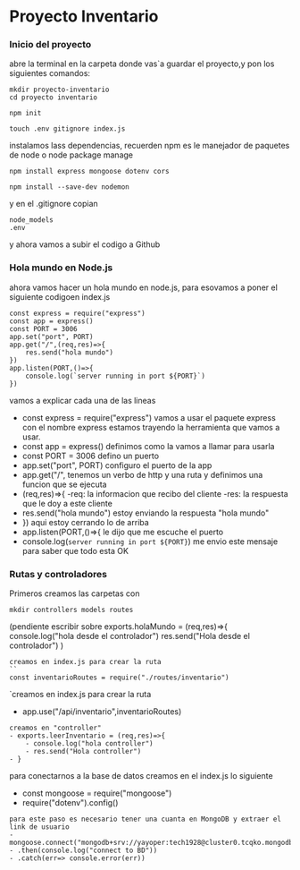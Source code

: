 # Proyecto Inventario
### Inicio del proyecto
abre la terminal en la carpeta donde vas`a guardar el proyecto,y pon los siguientes comandos:
```
mkdir proyecto-inventario
cd proyecto inventario
```
```
npm init
```
```
touch .env gitignore index.js
```
instalamos lass dependencias, recuerden npm es le manejador de paquetes de node o node package manage
```
npm install express mongoose dotenv cors
```
```
npm install --save-dev nodemon
```
y en el .gitignore copian
```
node_models
.env
```
y ahora vamos a subir el codigo a Github
### Hola mundo en Node.js
ahora vamos hacer un hola mundo en node.js, para esovamos a poner el siguiente codigoen index.js
```
const express = require("express")
const app = express()
const PORT = 3006
app.set("port", PORT)
app.get("/",(req,res)=>{
    res.send("hola mundo")
})
app.listen(PORT,()=>{
    console.log(`server running in port ${PORT}`)
})
```
vamos a explicar cada una de las lineas
- const express = require("express")
vamos a usar el paquete express con el nombre express estamos trayendo la herramienta que vamos a usar.
- const app = express()
definimos como la vamos a llamar para usarla
- const PORT = 3006
defino un puerto
- app.set("port", PORT)
configuro el puerto de la app
- app.get("/",
tenemos un verbo de http y una ruta y definimos una funcion que se ejecuta
- (req,res)=>{
    -req: la informacion que recibo del cliente
    -res: la respuesta que le doy a este cliente
- res.send("hola mundo")
estoy enviando la respuesta "hola mundo"
- })
aqui estoy cerrando lo de arriba
- app.listen(PORT,()=>{
le dijo que me escuche el puerto
- console.log(`server running in port ${PORT}`)
me envio este mensaje para saber que todo esta OK

### Rutas y controladores
Primeros creamos las carpetas con
```
mkdir controllers models routes
```
(pendiente escribir sobre
exports.holaMundo = (req,res)=>{
    console.log("hola desde el controlador")
    res.send("Hola desde el controlador")
)
```
creamos en index.js para crear la ruta
``
const inventarioRoutes = require("./routes/inventario")
```
`creamos en index.js para crear la ruta
- app.use("/api/inventario",inventarioRoutes)
```
creamos en "controller"
- exports.leerInventario = (req,res)=>{
    - console.log("hola controller")
    - res.send("Hola controller")
- }
```
para conectarnos a la base de datos creamos en el index.js lo siguiente
- const mongoose = require("mongoose")
- require("dotenv").config()
```
para este paso es necesario tener una cuanta en MongoDB y extraer el link de usuario
- mongoose.connect("mongodb+srv://yayoper:tech1928@cluster0.tcqko.mongodb.net/")
- .then(console.log("connect to BD"))
- .catch(err=> console.error(err))





